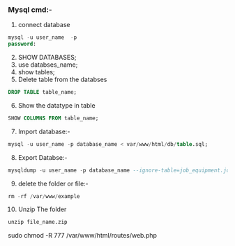 ### **Mysql cmd:-**
1. connect database
```sql
mysql -u user_name  -p
password:
```

2. SHOW DATABASES;
3. use databses_name;
4. show tables;
5. Delete table from the databses
```sql
DROP TABLE table_name;
```

6. Show the datatype in table
```sql
SHOW COLUMNS FROM table_name;
```

7. Import database:-
```sql
mysql -u user_name -p database_name < var/www/html/db/table.sql;
```

8. Export Databse:-
```sql
mysqldump -u user_name -p database_name --ignore-table=job_equipment.job_equipment > /var/www/html/db/table.sql
```

9. delete the folder or file:-
```sql
rm -rf /var/www/example
```

10. Unzip The folder
```sql
unzip file_name.zip
```


sudo chmod -R 777 /var/www/html/routes/web.php
